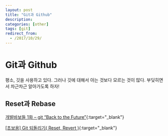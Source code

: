 ```yaml
---
layout: post
title: "Git과 Github"
description: 
categories: [other]
tags: [git]
redirect_from:
  - /2017/10/29/
---
```


# Git과 Github

평소, 깃을 사용하고 있다. 그러나 깃에 대해서 아는 것보다 모르는 것이 많다. 부딪히면서 차근차근 알아가도록 하자!

## Reset과 Rebase

[개발바보들 1화 – git “Back to the Future”](http://devpools.kr/2017/01/31/%EA%B0%9C%EB%B0%9C%EB%B0%94%EB%B3%B4%EB%93%A4-1%ED%99%94-git-back-to-the-future/){:target="_blank"}

[[초보용] Git 되돌리기( Reset, Revert )](http://devpools.kr/2017/02/05/%EC%B4%88%EB%B3%B4%EC%9A%A9-git-%EB%90%98%EB%8F%8C%EB%A6%AC%EA%B8%B0-reset-revert/){:target="_blank"}